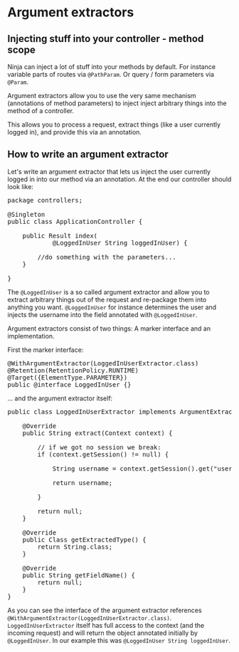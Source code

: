 Argument extractors
===================


Injecting stuff into your controller - method scope
---------------------------------------------------

Ninja can inject a lot of stuff into your methods by default. For instance 
variable parts of routes via <code>@PathParam</code>. 
Or query / form parameters via <code>@Param</code>.  

Argument extractors allow you to use the very same mechanism 
(annotations of method parameters) to 
inject inject arbitrary things into the method of a controller. 

This allows you to process a request, extract things 
(like a user currently logged in), and provide this via an annotation.


How to write an argument extractor
----------------------------------

Let's write an argument extractor that lets us inject the user currently logged in into
our method via an annotation. At the end our controller should look like:

<pre class="prettyprint">
package controllers;

@Singleton
public class ApplicationController {

    public Result index(
            @LoggedInUser String loggedInUser) {

        //do something with the parameters...
    }

}
</pre>

The <code>@LoggedInUser</code> is a so called argument extractor
and allow you to extract arbitrary things out
of the request and re-package them into anything you want. 
<code>@LoggedInUser</code> for instance determines 
the user and injects the username into the field annotated with <code>@LoggedInUser</code>.

Argument extractors consist of two things: A marker interface and an implementation.

First the marker interface:

<pre class="prettyprint">
@WithArgumentExtractor(LoggedInUserExtractor.class)
@Retention(RetentionPolicy.RUNTIME)
@Target({ElementType.PARAMETER})
public @interface LoggedInUser {}
</pre>

... and the argument extractor itself:

<pre class="prettyprint">
public class LoggedInUserExtractor implements ArgumentExtractor&lt;String&gt; {

    @Override
    public String extract(Context context) {
        
        // if we got no session we break:
        if (context.getSession() != null) {
            
            String username = context.getSession().get("username");
            
            return username;
            
        }
        
        return null;
    }

    @Override
    public Class getExtractedType() {
        return String.class;
    }

    @Override
    public String getFieldName() {
        return null;
    }
}
</pre>

As you can see the interface of the argument extractor references 
<code>@WithArgumentExtractor(LoggedInUserExtractor.class)</code>.
<code>LoggedInUserExtractor</code> itself has full access to the context (and the incoming request) 
and will return the object
annotated initially by 
<code>@LoggedInUser</code>. In our example this was <code>@LoggedInUser String loggedInUser</code>.

